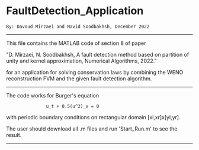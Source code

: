 # FaultDetection_Application

    By: Davoud Mirzaei and Navid Soodbakhsh, December 2022

------------

This file contains the MATLAB code of section 8  of paper
 
"D. Mirzaei, N. Soodbakhsh, A fault detection method based on partition of unity and kernel approximation, Numerical Algorithms, 2022."

for an application for solving conservation laws by combining the WENO reconstruction FVM and the given fault detection algorithm.

------------
The code works for Burger's equation 

                   u_t + 0.5(u^2)_x = 0 

with periodic boundary conditions on rectangular domain [xl,xr]x[yl,yr].

The user should download all .m files and run 'Start_Run.m' to see the result.  

------------
